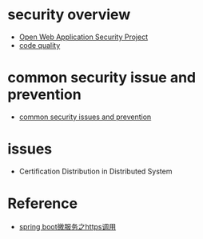 # security overview

  - [Open Web Application Security Project](https://www.owasp.org/index.php/About_The_Open_Web_Application_Security_Project)
  - [code quality](../quality/quality.md)
  
# common security issue and prevention

 - [common security issues and prevention](../../security/security.md)

# issues

  - Certification Distribution in Distributed System
  
# Reference
  - [spring boot微服务之https调用](https://www.jianshu.com/p/32c73f12db9e)